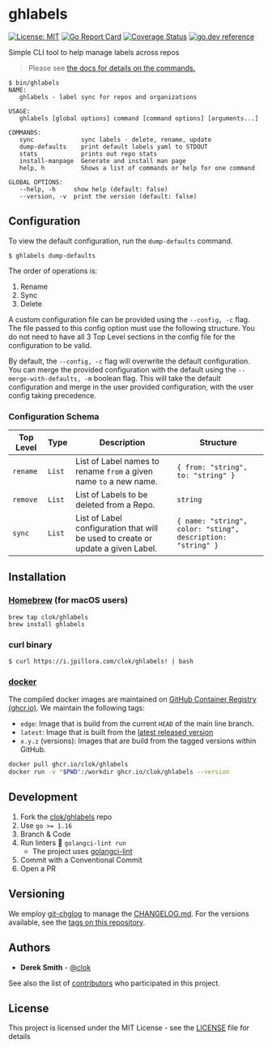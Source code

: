 # ghlabels
[![License: MIT](https://img.shields.io/badge/License-MIT-brightgreen.svg)](https://github.com/clok/ghlabels/blob/master/LICENSE)
[![Go Report Card](https://goreportcard.com/badge/clok/ghlabels)](https://goreportcard.com/report/clok/ghlabels)
[![Coverage Status](https://coveralls.io/repos/github/clok/ghlabels/badge.svg)](https://coveralls.io/github/clok/ghlabels)
[![go.dev reference](https://img.shields.io/badge/go.dev-reference-007d9c?logo=go&logoColor=white)](https://pkg.go.dev/github.com/clok/ghlabels?tab=overview)

Simple CLI tool to help manage labels across repos

> Please see [the docs for details on the commands.](./docs/ghlabels.md)

```text
$ bin/ghlabels 
NAME:
   ghlabels - label sync for repos and organizations

USAGE:
   ghlabels [global options] command [command options] [arguments...]

COMMANDS:
   sync             sync labels - delete, rename, update
   dump-defaults    print default labels yaml to STDOUT
   stats            prints out repo stats
   install-manpage  Generate and install man page
   help, h          Shows a list of commands or help for one command

GLOBAL OPTIONS:
   --help, -h     show help (default: false)
   --version, -v  print the version (default: false)
```

## Configuration

To view the default configuration, run the `dump-defaults` command.

```text
$ ghlabels dump-defaults
```

The order of operations is:

1. Rename
2. Sync
3. Delete

A custom configuration file can be provided using the `--config, -c` flag. The
file passed to this config option must use the following structure. You do
not need to have all 3 Top Level sections in the config file for the
configuration to be valid.

By default, the `--config, -c` flag will overwrite the default configuration.
You can merge the provided configuration with the default using the 
`--merge-with-defaults, -m` boolean flag. This will take the default configuration
and merge in the user provided configuration, with the user config taking precedence.

### Configuration Schema

| Top Level 	| Type   	| Description                                                                      	| Structure                                                   	|
|-----------	|--------	|----------------------------------------------------------------------------------	|-------------------------------------------------------------	|
| `rename`  	| `List` 	| List of Label names to rename `from` a given name `to` a new name.               	| `{ from: "string", to: "string" }`                          	|
| `remove`  	| `List` 	| List of Labels to be deleted from a Repo.                                        	| `string`                                                    	|
| `sync`    	| `List` 	| List of Label configuration that will be used to create or update a given Label. 	| `{ name: "string", color: "sting", description: "string" }` 	|

## Installation

### [Homebrew](https://brew.sh) (for macOS users)

```
brew tap clok/ghlabels
brew install ghlabels
```

### curl binary

```
$ curl https://i.jpillora.com/clok/ghlabels! | bash
```

### [docker](https://www.docker.com/)

The compiled docker images are maintained on [GitHub Container Registry (ghcr.io)](https://github.com/orgs/clok/packages/container/package/ghlabels).
We maintain the following tags:

- `edge`: Image that is build from the current `HEAD` of the main line branch.
- `latest`: Image that is built from the [latest released version](https://github.com/clok/ghlabels/releases)
- `x.y.z` (versions): Images that are build from the tagged versions within GitHub.

```bash
docker pull ghcr.io/clok/ghlabels
docker run -v "$PWD":/workdir ghcr.io/clok/ghlabels --version
```

## Development

1. Fork the [clok/ghlabels](https://github.com/clok/ghlabels) repo
1. Use `go >= 1.16`
1. Branch & Code
1. Run linters :broom: `golangci-lint run`
    - The project uses [golangci-lint](https://golangci-lint.run/usage/install/#local-installation)
1. Commit with a Conventional Commit
1. Open a PR

## Versioning

We employ [git-chglog](https://github.com/git-chglog/git-chglog) to manage the [CHANGELOG.md](CHANGELOG.md). For the versions available, see the [tags on this repository](https://github.com/GoodwayGroup/gwvault/tags).

## Authors

* **Derek Smith** - [@clok](https://github.com/clok)

See also the list of [contributors](https://github.com/clok/ghlabels/contributors) who participated in this project.

## License

This project is licensed under the MIT License - see the [LICENSE](LICENSE) file for details